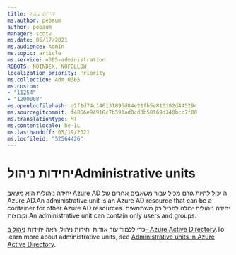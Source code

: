 ```yaml
---
title: יחידות ניהול
ms.author: pebaum
author: pebaum
manager: scotv
ms.date: 05/17/2021
ms.audience: Admin
ms.topic: article
ms.service: o365-administration
ROBOTS: NOINDEX, NOFOLLOW
localization_priority: Priority
ms.collection: Adm_O365
ms.custom:
- "11254"
- "1200008"
ms.openlocfilehash: a2f1d74c146131893d84e21fb5e810182d44529c
ms.sourcegitcommit: f4866e94918c7b591ad0cd3b58169d340bcc7f00
ms.translationtype: MT
ms.contentlocale: he-IL
ms.lasthandoff: 05/19/2021
ms.locfileid: "52564426"
---
```

# <a name="administrative-units"></a><span data-ttu-id="51eef-102">יחידות ניהול</span><span class="sxs-lookup"><span data-stu-id="51eef-102">Administrative units</span></span>

<span data-ttu-id="51eef-103">יחידה ניהולית היא משאב Azure AD ה יכול להיות גורם מכיל עבור משאבים אחרים של Azure AD.</span><span class="sxs-lookup"><span data-stu-id="51eef-103">An administrative unit is an Azure AD resource that can be a container for other Azure AD resources.</span></span> <span data-ttu-id="51eef-104">יחידה ניהולית יכולה להכיל רק משתמשים וקבוצות.</span><span class="sxs-lookup"><span data-stu-id="51eef-104">An administrative unit can contain only users and groups.</span></span>

<span data-ttu-id="51eef-105">כדי ללמוד עוד אודות יחידות ניהול, ראה יחידות [ניהול ב- Azure Active Directory](/azure/active-directory/roles/administrative-units).</span><span class="sxs-lookup"><span data-stu-id="51eef-105">To learn more about administrative units, see [Administrative units in Azure Active Directory](/azure/active-directory/roles/administrative-units).</span></span>